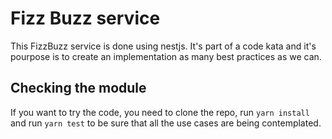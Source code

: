 # Fizz Buzz service
This FizzBuzz service is done using nestjs. It's part of a code kata and it's pourpose is to create an implementation as many best practices as we can.

## Checking the module
If you want to try the code, you need to clone the repo, run `yarn install` and run `yarn test` to be sure that all the use cases are being contemplated.

